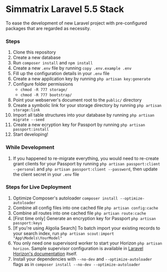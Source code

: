 # Simmatrix Laravel 5.5 Stack

To ease the development of new Laravel project with pre-configured packages that are regarded as necessity.

### Steps

1. Clone this repository
2. Create a new database
3. Run `composer install` and `npm install`
4. Create a new `.env` file by running `copy .env.example .env` 
5. Fill up the configuration details in your `.env` file
6. Create a new appilcation key by running `php artisan key:generate`
7. Configure folder permissions
    - `chmod -R 777 storage/`
    - `chmod -R 777 bootstrap/`
8. Point your webserver's document root to the `public/` directory
9. Create a symbolic link for your storage directory by running `php artisan storage:link`
10. Import all table structures into your database by running `php artisan migrate --seed` 
11. Create a new ecryption key for Passport by running `php artisan passport:install`
12. Start developing!

### While Development
1. If you happened to re-migrate everything, you would need to re-create grant clients for your Passport by running `php artisan passport:client --personal` and `php artisan passport:client --password`, then update the client secret in your `.env` file

### Steps for Live Deployment

1. Optimize Composer's autoloader `composer install --optimize-autoloader`
2. Combine all config files into one cached file `php artisan config:cache`
3. Combine all routes into one cached file `php artisan route:cache`
4. [First time only] Generate an encryption key for Passport `php artisan passport:keys`
5. [If you're using Algolia Search] To batch import your existing records to your search index, run `php artisan scout:import "App\Models\YourModel"`
6. You only need one supervisord worker to start your Horizon `php artisan horizon`. Sample supervisor configuration is available in [Laravel Horizon's documentation](https://laravel.com/docs/5.5/horizon) itself.
7. Install your dependencies with `--no-dev` and `--optimize-autoloader` flags as in `composer install --no-dev --optimize-autoloader`